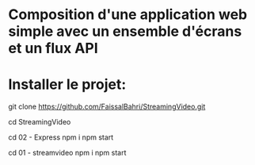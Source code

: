 # Composition d'une application web simple avec un ensemble d'écrans et un flux API 

# Installer le projet:

git clone https://github.com/FaissalBahri/StreamingVideo.git

   cd StreamingVideo
   
   cd 02 - Express
       npm i
       npm start
        
   cd 01 - streamvideo
      npm i
      npm start
   
   

